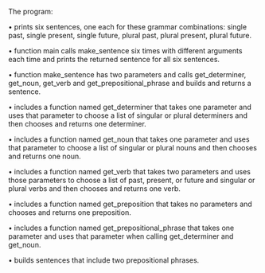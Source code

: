 The program:

• prints six sentences, one each for these grammar combinations: single past, single present, single future, plural past, plural present, plural future.

• function main calls make_sentence six times with different arguments each time and prints the returned sentence for all six sentences.

• function make_sentence has two parameters and calls get_determiner, get_noun, get_verb and get_prepositional_phrase and builds and returns a sentence.

• includes a function named get_determiner that takes one parameter and uses that parameter to choose a list of singular or plural determiners and then chooses and returns one determiner.

• includes a function named get_noun that takes one parameter and uses that parameter to choose a list of singular or plural nouns and then chooses and returns one noun.

• includes a function named get_verb that takes two parameters and uses those parameters to choose a list of past, present, or future and singular or plural verbs and then chooses and returns one verb.

• includes a function named get_preposition that takes no parameters and chooses and returns one preposition.

• includes a function named get_prepositional_phrase that takes one parameter and uses that parameter when calling get_determiner and get_noun.

• builds sentences that include two prepositional phrases.

